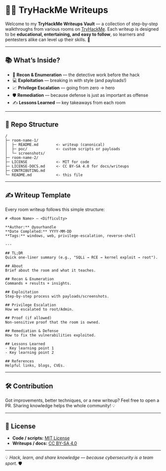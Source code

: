 # 🕵️‍♂️ TryHackMe Writeups

Welcome to my **TryHackMe Writeups Vault** — a collection of step-by-step walkthroughs from various rooms on [TryHackMe](https://tryhackme.com/).
Each writeup is designed to be **educational, entertaining, and easy to follow**, so learners and pentesters alike can level up their skills. 🚀

---

## 📚 What’s Inside?

* 🔎 **Recon & Enumeration** — the detective work before the hack
* 💻 **Exploitation** — breaking in with style (and payloads!)
* 📈 **Privilege Escalation** — going from zero → hero
* 🛡️ **Remediation** — because defense is just as important as offense
* ✍️ **Lessons Learned** — key takeaways from each room

---

## 📂 Repo Structure

```
/
├─ room-name-1/
│  ├─ README.md        <- writeup (canonical)
│  ├─ poc/             <- custom scripts or payloads
│  └─ screenshots/
├─ room-name-2/
├─ LICENSE             <- MIT for code
├─ LICENSE-DOCS.md     <- CC BY-SA 4.0 for docs/writeups
├─ CONTRIBUTING.md
└─ README.md           <- this file
```

---

## ✍️ Writeup Template

Every room writeup follows this simple structure:

```
# <Room Name> — <Difficulty>

**Author:** @yourhandle  
**Date Completed:** YYYY-MM-DD  
**Tags:** windows, web, privilege-escalation, reverse-shell  

---

## TL;DR
Quick one-liner summary (e.g., "SQLi → RCE → kernel exploit → root").

## About
Brief about the room and what it teaches.

## Recon & Enumeration
Commands + results + insights.

## Exploitation
Step-by-step process with payloads/screenshots.

## Privilege Escalation
How we escalated to root/Admin.

## Proof (if allowed)
Non-sensitive proof that the room is owned.

## Remediation & Defense
How to fix the vulnerabilities exploited.

## Lessons Learned
- Key learning point 1
- Key learning point 2

## References
Helpful links, blogs, CVEs.
```

---

## 🛠️ Contribution

Got improvements, better techniques, or a new writeup? Feel free to open a PR. Sharing knowledge helps the whole community! 💡

---

## 📜 License

* **Code / scripts:** [MIT License](LICENSE)
* **Writeups / docs:** [CC BY-SA 4.0](LICENSE-DOCS.md)

---

💡 *Hack, learn, and share knowledge — because cybersecurity is a team sport.* 🛡️
